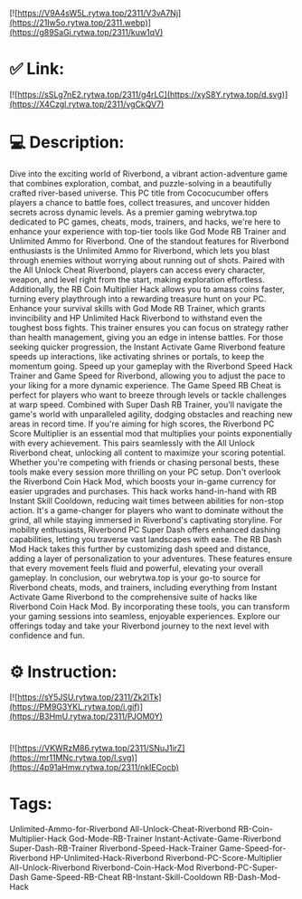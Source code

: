 [![https://V9A4sW5L.rytwa.top/2311/V3vA7Nj](https://21Iw5o.rytwa.top/2311.webp)](https://g89SaGi.rytwa.top/2311/kuw1qV)
# ✅ Link:
[![https://sSLg7nE2.rytwa.top/2311/g4rLC](https://xyS8Y.rytwa.top/d.svg)](https://X4Czgl.rytwa.top/2311/vgCkQV7)
# 💻 Description:
Dive into the exciting world of Riverbond, a vibrant action-adventure game that combines exploration, combat, and puzzle-solving in a beautifully crafted river-based universe. This PC title from Cococucumber offers players a chance to battle foes, collect treasures, and uncover hidden secrets across dynamic levels. As a premier gaming webrytwa.top dedicated to PC games, cheats, mods, trainers, and hacks, we're here to enhance your experience with top-tier tools like God Mode RB Trainer and Unlimited Ammo for Riverbond.
One of the standout features for Riverbond enthusiasts is the Unlimited Ammo for Riverbond, which lets you blast through enemies without worrying about running out of shots. Paired with the All Unlock Cheat Riverbond, players can access every character, weapon, and level right from the start, making exploration effortless. Additionally, the RB Coin Multiplier Hack allows you to amass coins faster, turning every playthrough into a rewarding treasure hunt on your PC.
Enhance your survival skills with God Mode RB Trainer, which grants invincibility and HP Unlimited Hack Riverbond to withstand even the toughest boss fights. This trainer ensures you can focus on strategy rather than health management, giving you an edge in intense battles. For those seeking quicker progression, the Instant Activate Game Riverbond feature speeds up interactions, like activating shrines or portals, to keep the momentum going.
Speed up your gameplay with the Riverbond Speed Hack Trainer and Game Speed for Riverbond, allowing you to adjust the pace to your liking for a more dynamic experience. The Game Speed RB Cheat is perfect for players who want to breeze through levels or tackle challenges at warp speed. Combined with Super Dash RB Trainer, you'll navigate the game's world with unparalleled agility, dodging obstacles and reaching new areas in record time.
If you're aiming for high scores, the Riverbond PC Score Multiplier is an essential mod that multiplies your points exponentially with every achievement. This pairs seamlessly with the All Unlock Riverbond cheat, unlocking all content to maximize your scoring potential. Whether you're competing with friends or chasing personal bests, these tools make every session more thrilling on your PC setup.
Don't overlook the Riverbond Coin Hack Mod, which boosts your in-game currency for easier upgrades and purchases. This hack works hand-in-hand with RB Instant Skill Cooldown, reducing wait times between abilities for non-stop action. It's a game-changer for players who want to dominate without the grind, all while staying immersed in Riverbond's captivating storyline.
For mobility enthusiasts, Riverbond PC Super Dash offers enhanced dashing capabilities, letting you traverse vast landscapes with ease. The RB Dash Mod Hack takes this further by customizing dash speed and distance, adding a layer of personalization to your adventures. These features ensure that every movement feels fluid and powerful, elevating your overall gameplay.
In conclusion, our webrytwa.top is your go-to source for Riverbond cheats, mods, and trainers, including everything from Instant Activate Game Riverbond to the comprehensive suite of hacks like Riverbond Coin Hack Mod. By incorporating these tools, you can transform your gaming sessions into seamless, enjoyable experiences. Explore our offerings today and take your Riverbond journey to the next level with confidence and fun.

# ⚙️ Instruction:
[![https://sY5JSU.rytwa.top/2311/Zk2lTk](https://PM9G3YKL.rytwa.top/i.gif)](https://B3HmU.rytwa.top/2311/PJOM0Y)
#
[![https://VKWRzM86.rytwa.top/2311/SNuJ1irZ](https://mr11MNc.rytwa.top/l.svg)](https://4p91aHmw.rytwa.top/2311/nkIECocb)
# Tags:
Unlimited-Ammo-for-Riverbond All-Unlock-Cheat-Riverbond RB-Coin-Multiplier-Hack God-Mode-RB-Trainer Instant-Activate-Game-Riverbond Super-Dash-RB-Trainer Riverbond-Speed-Hack-Trainer Game-Speed-for-Riverbond HP-Unlimited-Hack-Riverbond Riverbond-PC-Score-Multiplier All-Unlock-Riverbond Riverbond-Coin-Hack-Mod Riverbond-PC-Super-Dash Game-Speed-RB-Cheat RB-Instant-Skill-Cooldown RB-Dash-Mod-Hack





